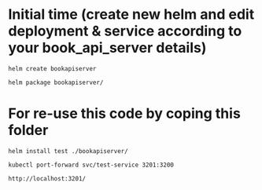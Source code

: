 # Initial time (create new helm and edit deployment & service according to your book_api_server details)

`helm create bookapiserver`

`helm package bookapiserver/`

# For re-use this code by coping this folder

`helm install test ./bookapiserver/`

`kubectl port-forward svc/test-service 3201:3200`

`http://localhost:3201/`